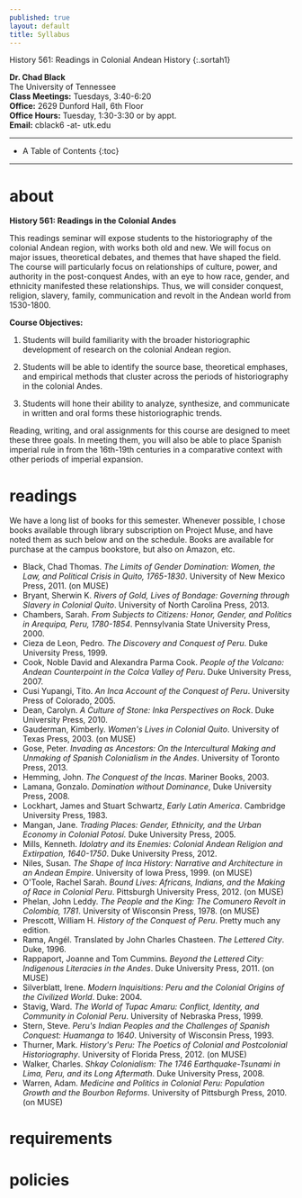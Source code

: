 ```yaml
---
published: true
layout: default 
title: Syllabus
---
```



History 561: Readings in Colonial Andean History
{:.sortah1}

**Dr. Chad Black**   
The University of Tennessee  
**Class Meetings:** Tuesdays, 3:40-6:20  
**Office:** 2629 Dunford Hall, 6th Floor  
**Office Hours:** Tuesday, 1:30-3:30 or by appt.   
**Email:** cblack6 -at- utk.edu   

---

*  A Table of Contents
{:toc}

---

# about  
**History 561: Readings in the Colonial Andes**  

This readings seminar will expose students to the historiography of the colonial Andean region, with works both old and new. We will focus on major issues, theoretical debates, and themes that have shaped the field. The course will particularly focus on relationships of culture, power, and authority in the post-conquest Andes, with an eye to how race, gender, and ethnicity manifested these relationships. Thus, we will consider conquest, religion, slavery, family, communication and revolt in the Andean world from 1530-1800.

**Course Objectives:**  

1.  Students will build familiarity with the broader historiographic development of research on the colonial Andean region. 

2. Students will be able to identify the source base, theoretical emphases, and empirical methods that cluster across the periods of historiography in the colonial Andes.  

3. Students will hone their ability to analyze, synthesize, and communicate in written and oral forms these historiographic trends.  

Reading, writing, and oral assignments for this course are designed to meet these three goals. In meeting them, you will also be able to place Spanish imperial rule in from the 16th-19th centuries in a comparative context with other periods of imperial expansion.  

# readings

We have a long list of books for this semester. Whenever possible, I chose books available through library subscription on Project Muse, and have noted them as such below and on the schedule. Books are available for purchase at the campus bookstore, but also on Amazon, etc.  

*  Black, Chad Thomas. *The Limits of Gender Domination: Women, the Law, and Political Crisis in Quito, 1765-1830*. University of New Mexico Press, 2011. (on MUSE)
*  Bryant, Sherwin K. *Rivers of Gold, Lives of Bondage: Governing through Slavery in Colonial Quito*. University of North Carolina Press, 2013.
*  Chambers, Sarah. *From Subjects to Citizens: Honor, Gender, and Politics in Arequipa, Peru, 1780-1854*. Pennsylvania State University Press, 2000.
*  Cieza de Leon, Pedro. *The Discovery and Conquest of Peru*. Duke University Press, 1999.
*  Cook, Noble David and Alexandra Parma Cook. *People of the Volcano: Andean Counterpoint in the Colca Valley of Peru*. Duke University Press, 2007.
*  Cusi Yupangi, Tito. *An Inca Account of the Conquest of Peru*. University Press of Colorado, 2005.
*  Dean, Carolyn. *A Culture of Stone: Inka Perspectives on Rock*. Duke University Press, 2010.
*  Gauderman, Kimberly. *Women's Lives in Colonial Quito*. University of Texas Press, 2003. (on MUSE)
*  Gose, Peter. *Invading as Ancestors: On the Intercultural Making and Unmaking of Spanish Colonialism in the Andes*. University of Toronto Press, 2013.
*  Hemming, John. *The Conquest of the Incas*. Mariner Books, 2003.
*  Lamana, Gonzalo. *Domination without Dominance*, Duke University Press, 2008.
*  Lockhart, James and Stuart Schwartz, *Early Latin America*. Cambridge University Press, 1983. 
*  Mangan, Jane. *Trading Places: Gender, Ethnicity, and the Urban Economy in Colonial Potosí.* Duke University Press, 2005.
*  Mills, Kenneth. *Idolatry and its Enemies: Colonial Andean Religion and Extirpation, 1640-1750*. Duke University Press, 2012.
*  Niles, Susan. *The Shape of Inca History: Narrative and Architecture in an Andean Empire*. University of Iowa Press, 1999. (on MUSE)
*  O'Toole, Rachel Sarah. *Bound Lives: Africans, Indians, and the Making of Race in Colonial Peru*. Pittsburgh University Press, 2012. (on MUSE)
*  Phelan, John Leddy. *The People and the King: The Comunero Revolt in Colombia, 1781*. University of Wisconsin Press, 1978. (on MUSE)
*  Prescott, William H. *History of the Conquest of Peru*. Pretty much any edition. 
*  Rama, Angél. Translated by John Charles Chasteen. *The Lettered City*. Duke, 1996.
*  Rappaport, Joanne and Tom Cummins. *Beyond the Lettered City: Indigenous Literacies in the Andes*. Duke University Press, 2011. (on MUSE)
*  Silverblatt, Irene. *Modern Inquisitions: Peru and the Colonial Origins of the Civilized World*. Duke: 2004. 
*  Stavig, Ward. *The World of Tupac Amaru: Conflict, Identity, and Community in Colonial Peru*. University of Nebraska Press, 1999. 
*  Stern, Steve. *Peru's Indian Peoples and the Challenges of Spanish Conquest: Huamanga to 1640*. University of Wisconsin Press, 1993.
*  Thurner, Mark. *History's Peru: The Poetics of Colonial and Postcolonial Historiography*. University of Florida Press, 2012. (on MUSE)
*  Walker, Charles. *Shkay Colonialism: The 1746 Earthquake-Tsunami in Lima, Peru, and its Long Aftermath*. Duke University Press, 2008.
*  Warren, Adam. *Medicine and Politics in Colonial Peru: Population Growth and the Bourbon Reforms*. University of Pittsburgh Press, 2010. (on MUSE)



# requirements

# policies  

